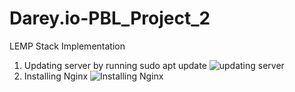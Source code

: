 # Darey.io-PBL_Project_2
LEMP Stack Implementation 

1.  Updating server by running sudo apt update 
![updating server](https://user-images.githubusercontent.com/101065505/197029031-8573433c-aa8e-46e1-8b19-fe973378f465.png)
1.  Installing Nginx
![Installing Nginx](https://user-images.githubusercontent.com/101065505/197029501-c7859ce1-8627-46be-bc43-c2e64f9b7f64.png)  
